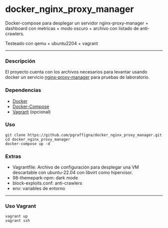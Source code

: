 # docker_nginx_proxy_manager

Docker-compose para desplegar un servidor nginx-proxy-manager + dashboard con metricas + modo oscuro + archivo con listado de anti-crawlers.

Testeado con qemu + ubuntu2204 + vagrant

---

### Descripción

El proyecto cuenta con los archivos necesarios para levantar usando docker un servicio [nginx-proxy-manager](https://nginxproxymanager.com/guide/) para pruebas de laboratorio.

### Dependencias

* [Docker](https://docs.docker.com/engine/install/ubuntu/)
* [Docker-Compose](https://docs.docker.com/compose/install/standalone/)
* [Vagrant](https://developer.hashicorp.com/vagrant/install) (opcional)

### Uso
```shell
git clone https://github.com/pgraffigna/docker_nginx_proxy_manager.git
cd docker_nginx_proxy_manager
docker-compose up -d
```

### Extras

* Vagrantfile: Archivo de configuración para desplegar una VM descartable con ubuntu-22.04 con libvirt como hipervisor.
* 98-themepark-npm: dark mode
* block-exploits.conf: anti-crawlers
* env: variables de entorno

---
### Uso Vagrant
```shell
vagrant up
vagrant ssh
```
